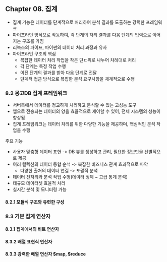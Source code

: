 ## Chapter 08. 집계
- 집계 기능은 데이터를 단계적으로 처리하여 분석 결과를 도출하는 강력한 프레임워크
- 파이프라인 방식으로 작동하여, 각 단계의 처리 결과를 다음 단계의 입력으로 이어지는 구조를 가짐
- 리눅스의 파이프, 파이썬의 데이터 처리 과정과 유사
- 파이프라인 구조의 핵심
  - 복잡한 데이터 처리 작업을 작은 단ㄷ위로 나누어 차례대로 처리
  - 각 단계는 특정 작업 수행
  - 이전 단계의 결과를 받아 다음 단계로 전달
  - 단계적 접근 방식으로 복잡한 분석 요구사항을 체계적으로 수행

### 8.2 몽고DB 집계 프레임워크
- 서버측에서 데이터를 정교하게 처리하고 분석할 수 있는 고성능 도구
- 앱으로 전송되는 데이터의 양을 효율적으로 제어할 수 있어, 전체 시스템의 성능이 향상됨
- 집계 프레임워크는 데이터 처리를 위한 다양한 기능을 제공하며, 핵심적인 분석 작업을 수행

주요 기능
- 사용자 맞춤형 데이터 표현 -> DB 뷰를 생성하고 관리, 필요한 정보만을 선별적으로 제공
- 여러 컬렉션의 데이터 통합 순석 -> 복잡한 비즈니스 관계 효과적으로 파악
  - 다양한 출처의 데이터 연결 -> 포괄적 분석
- 데이터 전처리와 분석 작업 수행(데이터 정제 ~ 고급 통계 분석)
- 데규모 데이터셋 효율적 처리
- 실시간 분석 및 모니터링 가능

#### 8.2.1 모듈식 구조와 유련한 구성

### 8.3 기본 집계 연산자
#### 8.3.1 집계에서의 비트 연산자
#### 8.3.2 배열 표현식 연산자
#### 8.3.3 강력한 배열 연산자 $map, $reduce

